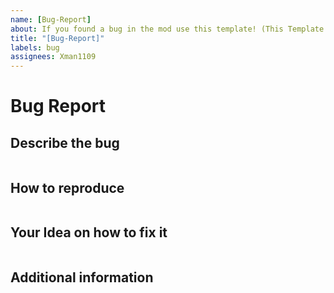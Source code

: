 ```yaml
---
name: [Bug-Report]
about: If you found a bug in the mod use this template! (This Template is not for game crashes!)
title: "[Bug-Report]"
labels: bug
assignees: Xman1109
---
```


# Bug Report

## Describe the bug

```

```

## How to reproduce

```

```

## Your Idea on how to fix it

```

```

## Additional information

```

```
